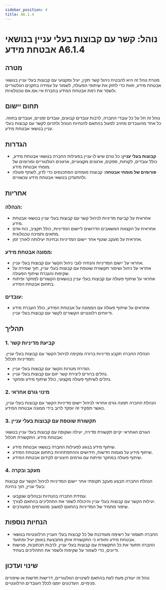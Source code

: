 ```yaml
---
sidebar_position: 4
title: A6.1.4
---
```


# נוהל: קשר עם קבוצות בעלי עניין בנושאי אבטחת מידע A6.1.4

## מטרה
מטרת נוהל זה היא להבטיח ניהול קשר תקין, יעיל ומקצועי עם קבוצות בעלי עניין בנושאי אבטחת מידע, וזאת כדי לחזק את שיתופי הפעולה, לשמור על עמידה בתקנים רגולטוריים ולשפר את רמת אבטחת המידע בחברת איי.אמ.אס טכנולוגיות.

## תחום יישום
נוהל זה חל על כל עובדי החברה, לרבות עובדים קבועים, עובדים זמניים, ועובדים בחוזה. כל אחד מהעובדים מחויב לפעול בהתאם להנחיות הנוהל ולתרום לקשר עם קבוצות בעלי עניין בנושאי אבטחת מידע.

## הגדרות
- **קבוצות בעלי עניין:** כל גורם שיש לו עניין בפעילות החברה בנושאי אבטחת מידע, כולל עובדים, לקוחות, ספקים, ארגונים מקצועיים, ארגונים רגולטוריים ופורומים של מומחי אבטחת מידע.
- **פורומים של מומחי אבטחה:** קבוצות מומחים המתכנסים כדי לדון, לשתף פעולה ולהתעדכן בנושאי אבטחת מידע עכשוויים.

## אחריות
### הנהלה:
- אחראית על קביעת מדיניות לניהול קשר עם קבוצות בעלי עניין בנושאי אבטחת מידע.
- אחראית על הקצאת המשאבים הדרושים ליישום המדיניות, כולל תקציב, כוח אדם מתאים ותמיכה טכנולוגית.
- אחראית על מעקב שוטף אחר יישום המדיניות ובחינת יעילותה לאורך זמן.

### ממונה אבטחת מידע:
- אחראי על יישום המדיניות והנחיה לגבי ניהול הקשר עם קבוצות בעלי עניין.
- אחראי על ניהול ושימור תקשורת שוטפת עם קבוצות בעלי עניין, תוך שמירה על שקיפות והגברת שיתוף הפעולה.
- אחראי על שיתוף פעולה עם קבוצות בעלי עניין בנושאים הקשורים למחקר ופיתוח בתחום אבטחת המידע.

### עובדים:
- אחראים על שיתוף פעולה עם הממונה על אבטחת המידע, כולל העברת מידע ודיווחים רלוונטיים הקשורים לקשר עם קבוצות בעלי עניין.

## תהליך
### 1. קביעת מדיניות קשר
הנהלת החברה תקבע מדיניות ברורה ומקיפה לניהול הקשר עם קבוצות בעלי עניין. המדיניות תכלול:
- הגדרת מטרות הקשר עם קבוצות בעלי עניין.
- נהלים ברורים ליצירת קשר יזום עם קבוצות בעלי עניין.
- נהלים לשיתוף פעולה מקצועי, כולל שיתוף מידע ומחקר.

### 2. מינוי גורם אחראי
הנהלת החברה תמנה גורם אחראי לניהול יישום מדיניות הקשר עם קבוצות בעלי עניין, כאשר תפקיד זה יופקד לרוב בידי ממונה אבטחת המידע.

### 3. תקשורת שוטפת עם קבוצות בעלי עניין
הגורם האחראי יקיים תקשורת סדירה, יעילה ושקופה עם קבוצות בעלי עניין בנושאי אבטחת מידע. התקשורת תכלול:
- שיתוף מידע בנוגע לפעילות החברה בנושאי אבטחת מידע.
- שיתוף מידע על מגמות חדשות, חידושים וההתפתחויות בתחום אבטחת המידע.
- שיתוף פעולה במחקר ופיתוח עם גורמים חיצוניים לקידום אבטחת המידע.

### 4. מעקב ובקרה
הנהלת החברה תבצע מעקב תקופתי אחר יישום המדיניות לניהול הקשר עם קבוצות בעלי עניין, תוך בחינת:
- עמידת החברה בהנחיות ובנהלים שנקבעו.
- יעילות הקשר עם קבוצות בעלי עניין והיכולת לשפר את התהליכים בהתאם לצורך.
- שיפור מתמיד של המדיניות בהתאם למשוב מהגורמים המעורבים.

## הנחיות נוספות
- החברה תשמור על רשימה מעודכנת של כל קבוצות בעלי העניין הרלוונטיות בנושאי אבטחת מידע ותוודא כי התקשורת איתן מתבצעת באופן יעיל ומתועד.
- החברה תתעד את כל התקשורת עם קבוצות בעלי עניין, לרבות תכתובות, פגישות ודיונים, כדי לשמור על שקיפות ולשפר את התהליכים בעתיד.

## שינוי ועדכון
נוהל זה יעודכן מעת לעת בהתאם לשינויים רגולטוריים, דרישות חדשות או שיפורים פנימיים. העדכונים יופצו לכלל העובדים הרלוונטיים.